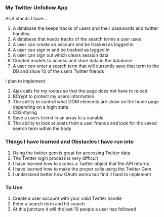 ### My Twitter Unfollow App
As it stands I have....

1. A database the keeps tracks of users and their passwords and twitter handles.
2. A database that keeps tracks of the search terms a user uses
3. A user can create an account and be tracked as logged in
4. A user can sign in and be tracked as logged in
5. A user can sign out which clears session data
6. Created models to access and store data in the database
7. A user can enter a search term that will currently save that term to the DB and show 10 of the users Twitter friends

I plan to implement

1. Ajax calls for my routes so that the page does not have to reload
2. BCrypt to protect my users information
3. The ability to control what DOM elements are show on the home page depending on a login state
4. CSS styling
5. Save a users friend in an array to a variable
6. The ability to look at posts from a user friends and look for the saved search term within the body


### Things I have learned and Obstacles I have run into

1. Using the twitter gem is great for accessing Twitter data
2. The Twitter login process is very difficult
3. I have learned how to access a Twitter object that the API returns
4. I have learned how to make the proper calls using the Twitter Gem
5. I understand better how OAuth works but find it hard to implement


### To Use
1. Create a user account with your valid Twitter handle
2. Enter a search term and hit search
3. At this juncture it will the last 10 people a user has followed

